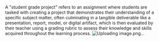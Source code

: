 A "student grade project" refers to an assignment where students are tasked with creating a project that demonstrates their understanding of a specific subject matter, often culminating in a tangible deliverable like a presentation, report, model, or digital artifact, which is then evaluated by their teacher using a grading rubric to assess their knowledge and skills acquired throughout the learning process. 
![Uploading image.png…]()
